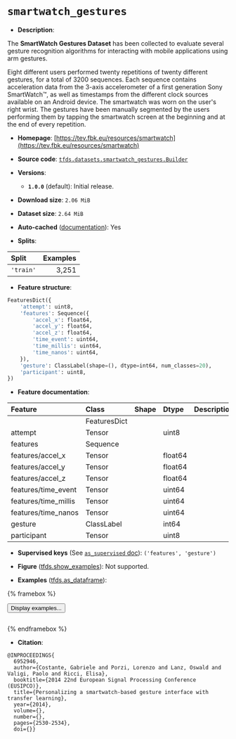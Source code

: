 <div itemscope itemtype="http://schema.org/Dataset">
  <div itemscope itemprop="includedInDataCatalog" itemtype="http://schema.org/DataCatalog">
    <meta itemprop="name" content="TensorFlow Datasets" />
  </div>
  <meta itemprop="name" content="smartwatch_gestures" />
  <meta itemprop="description" content="The **SmartWatch Gestures Dataset** has been collected to evaluate several&#10;gesture recognition algorithms for interacting with mobile applications using&#10;arm gestures.&#10;&#10;Eight different users performed twenty repetitions of twenty different gestures,&#10;for a total of 3200 sequences. Each sequence contains acceleration data from the&#10;3-axis accelerometer of a first generation Sony SmartWatch™, as well as&#10;timestamps from the different clock sources available on an Android device. The&#10;smartwatch was worn on the user&#x27;s right wrist. The gestures have been manually&#10;segmented by the users performing them by tapping the smartwatch screen at the&#10;beginning and at the end of every repetition.&#10;&#10;To use this dataset:&#10;&#10;```python&#10;import tensorflow_datasets as tfds&#10;&#10;ds = tfds.load(&#x27;smartwatch_gestures&#x27;, split=&#x27;train&#x27;)&#10;for ex in ds.take(4):&#10;  print(ex)&#10;```&#10;&#10;See [the guide](https://www.tensorflow.org/datasets/overview) for more&#10;informations on [tensorflow_datasets](https://www.tensorflow.org/datasets).&#10;&#10;" />
  <meta itemprop="url" content="https://www.tensorflow.org/datasets/catalog/smartwatch_gestures" />
  <meta itemprop="sameAs" content="https://tev.fbk.eu/resources/smartwatch" />
  <meta itemprop="citation" content="@INPROCEEDINGS{&#10;  6952946,&#10;  author={Costante, Gabriele and Porzi, Lorenzo and Lanz, Oswald and Valigi, Paolo and Ricci, Elisa},&#10;  booktitle={2014 22nd European Signal Processing Conference (EUSIPCO)},&#10;  title={Personalizing a smartwatch-based gesture interface with transfer learning},&#10;  year={2014},&#10;  volume={},&#10;  number={},&#10;  pages={2530-2534},&#10;  doi={}}" />
</div>

# `smartwatch_gestures`


*   **Description**:

The **SmartWatch Gestures Dataset** has been collected to evaluate several
gesture recognition algorithms for interacting with mobile applications using
arm gestures.

Eight different users performed twenty repetitions of twenty different gestures,
for a total of 3200 sequences. Each sequence contains acceleration data from the
3-axis accelerometer of a first generation Sony SmartWatch™, as well as
timestamps from the different clock sources available on an Android device. The
smartwatch was worn on the user's right wrist. The gestures have been manually
segmented by the users performing them by tapping the smartwatch screen at the
beginning and at the end of every repetition.

*   **Homepage**:
    [https://tev.fbk.eu/resources/smartwatch](https://tev.fbk.eu/resources/smartwatch)

*   **Source code**:
    [`tfds.datasets.smartwatch_gestures.Builder`](https://github.com/tensorflow/datasets/tree/master/tensorflow_datasets/datasets/smartwatch_gestures/smartwatch_gestures_dataset_builder.py)

*   **Versions**:

    *   **`1.0.0`** (default): Initial release.

*   **Download size**: `2.06 MiB`

*   **Dataset size**: `2.64 MiB`

*   **Auto-cached**
    ([documentation](https://www.tensorflow.org/datasets/performances#auto-caching)):
    Yes

*   **Splits**:

Split     | Examples
:-------- | -------:
`'train'` | 3,251

*   **Feature structure**:

```python
FeaturesDict({
    'attempt': uint8,
    'features': Sequence({
        'accel_x': float64,
        'accel_y': float64,
        'accel_z': float64,
        'time_event': uint64,
        'time_millis': uint64,
        'time_nanos': uint64,
    }),
    'gesture': ClassLabel(shape=(), dtype=int64, num_classes=20),
    'participant': uint8,
})
```

*   **Feature documentation**:

Feature              | Class        | Shape | Dtype   | Description
:------------------- | :----------- | :---- | :------ | :----------
                     | FeaturesDict |       |         |
attempt              | Tensor       |       | uint8   |
features             | Sequence     |       |         |
features/accel_x     | Tensor       |       | float64 |
features/accel_y     | Tensor       |       | float64 |
features/accel_z     | Tensor       |       | float64 |
features/time_event  | Tensor       |       | uint64  |
features/time_millis | Tensor       |       | uint64  |
features/time_nanos  | Tensor       |       | uint64  |
gesture              | ClassLabel   |       | int64   |
participant          | Tensor       |       | uint8   |

*   **Supervised keys** (See
    [`as_supervised` doc](https://www.tensorflow.org/datasets/api_docs/python/tfds/load#args)):
    `('features', 'gesture')`

*   **Figure**
    ([tfds.show_examples](https://www.tensorflow.org/datasets/api_docs/python/tfds/visualization/show_examples)):
    Not supported.

*   **Examples**
    ([tfds.as_dataframe](https://www.tensorflow.org/datasets/api_docs/python/tfds/as_dataframe)):

<!-- mdformat off(HTML should not be auto-formatted) -->

{% framebox %}

<button id="displaydataframe">Display examples...</button>
<div id="dataframecontent" style="overflow-x:auto"></div>
<script>
const url = "https://storage.googleapis.com/tfds-data/visualization/dataframe/smartwatch_gestures-1.0.0.html";
const dataButton = document.getElementById('displaydataframe');
dataButton.addEventListener('click', async () => {
  // Disable the button after clicking (dataframe loaded only once).
  dataButton.disabled = true;

  const contentPane = document.getElementById('dataframecontent');
  try {
    const response = await fetch(url);
    // Error response codes don't throw an error, so force an error to show
    // the error message.
    if (!response.ok) throw Error(response.statusText);

    const data = await response.text();
    contentPane.innerHTML = data;
  } catch (e) {
    contentPane.innerHTML =
        'Error loading examples. If the error persist, please open '
        + 'a new issue.';
  }
});
</script>

{% endframebox %}

<!-- mdformat on -->

*   **Citation**:

```
@INPROCEEDINGS{
  6952946,
  author={Costante, Gabriele and Porzi, Lorenzo and Lanz, Oswald and Valigi, Paolo and Ricci, Elisa},
  booktitle={2014 22nd European Signal Processing Conference (EUSIPCO)},
  title={Personalizing a smartwatch-based gesture interface with transfer learning},
  year={2014},
  volume={},
  number={},
  pages={2530-2534},
  doi={}}
```

